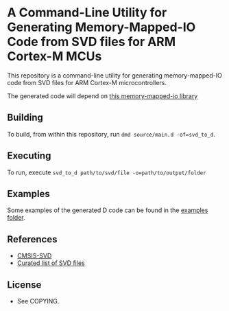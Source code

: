 # A Command-Line Utility for Generating Memory-Mapped-IO Code from SVD files for ARM Cortex-M MCUs

This repository is a command-line utility for generating memory-mapped-IO code from SVD files for ARM Cortex-M microcontrollers.

The generated code will depend on [this memory-mapped-io library](https://github.com/JinShil/memory_mapped_io)

## Building

To build, from within this repository, run `dmd source/main.d -of=svd_to_d`.

## Executing

To run, execute `svd_to_d path/to/svd/file -o=path/to/output/folder`

## Examples

Some examples of the generated D code can be found in the [examples folder](https://github.com/JinShil/svd_to_d/tree/master/examples).

## References
  * [CMSIS-SVD](https://www.keil.com/pack/doc/CMSIS/SVD/html/index.html)
  * [Curated list of SVD files](https://github.com/posborne/cmsis-svd/tree/master/data)

## License
  * See COPYING.